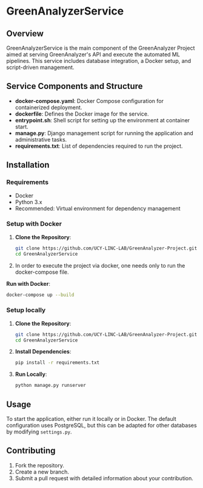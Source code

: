# GreenAnalyzerService

## Overview
GreenAnalyzerService is the main component of the GreenAnalyzer Project aimed at serving GreenAnalyzer's API and execute the automated ML pipelines. 
This service includes database integration, a Docker setup, and script-driven management.

## Service Components and Structure
- **docker-compose.yaml**: Docker Compose configuration for containerized deployment.
- **dockerfile**: Defines the Docker image for the service.
- **entrypoint.sh**: Shell script for setting up the environment at container start.
- **manage.py**: Django management script for running the application and administrative tasks.
- **requirements.txt**: List of dependencies required to run the project.

## Installation

### Requirements
- Docker
- Python 3.x
- Recommended: Virtual environment for dependency management

### Setup with Docker

1. **Clone the Repository**:
   ```bash
   git clone https://github.com/UCY-LINC-LAB/GreenAnalyzer-Project.git
   cd GreenAnalyzerService
   ```

2. In order to execute the project via docker, one needs only to run the docker-compose file.

  **Run with Docker**:
   ```bash
   docker-compose up --build
   ```

### Setup locally
1. **Clone the Repository**:
   ```bash
   git clone https://github.com/UCY-LINC-LAB/GreenAnalyzer-Project.git
   cd GreenAnalyzerService
   ```

2. **Install Dependencies**:
   ```bash
   pip install -r requirements.txt
   ```

3. **Run Locally**:
   ```bash
   python manage.py runserver
   ```

## Usage
To start the application, either run it locally or in Docker. The default configuration uses PostgreSQL, but this can be adapted for other databases by modifying `settings.py`.

## Contributing
1. Fork the repository.
2. Create a new branch.
3. Submit a pull request with detailed information about your contribution.
